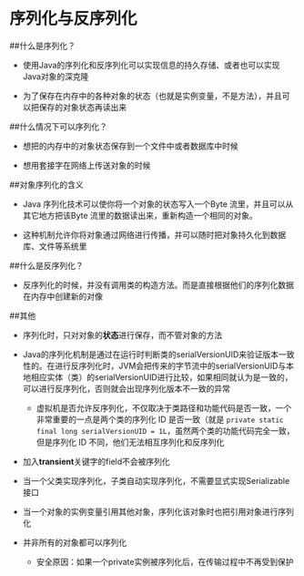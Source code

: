 # 序列化与反序列化
##什么是序列化？
* 使用Java的序列化和反序列化可以实现信息的持久存储、或者也可以实现Java对象的深克隆

* 为了保存在内存中的各种对象的状态（也就是实例变量，不是方法），并且可以把保存的对象状态再读出来

##什么情况下可以序列化？
* 想把的内存中的对象状态保存到一个文件中或者数据库中时候

* 想用套接字在网络上传送对象的时候

##对象序列化的含义
- Java 序列化技术可以使你将一个对象的状态写入一个Byte 流里，并且可以从其它地方把该Byte 流里的数据读出来，重新构造一个相同的对象。

- 这种机制允许你将对象通过网络进行传播，并可以随时把对象持久化到数据库、文件等系统里

##什么是反序列化？

* 反序列化的时候，并没有调用类的构造方法。而是直接根据他们的序列化数据在内存中创建新的对像

##其他
* 序列化时，只对对象的**状态**进行保存，而不管对象的方法

* Java的序列化机制是通过在运行时判断类的serialVersionUID来验证版本一致性的。在进行反序列化时，JVM会把传来的字节流中的serialVersionUID与本地相应实体（类）的serialVersionUID进行比较，如果相同就认为是一致的，可以进行反序列化，否则就会出现序列化版本不一致的异常 
    * 虚拟机是否允许反序列化，不仅取决于类路径和功能代码是否一致，一个非常重要的一点是两个类的序列化 ID 是否一致（就是 `private static final long serialVersionUID = 1L`，虽然两个类的功能代码完全一致，但是序列化 ID 不同，他们无法相互序列化和反序列化

* 加入**transient**关键字的field不会被序列化

* 当一个父类实现序列化，子类自动实现序列化，不需要显式实现Serializable接口

* 当一个对象的实例变量引用其他对象，序列化该对象时也把引用对象进行序列化

* 并非所有的对象都可以序列化
    * 安全原因：如果一个private实例被序列化后，在传输过程中不再受到保护


